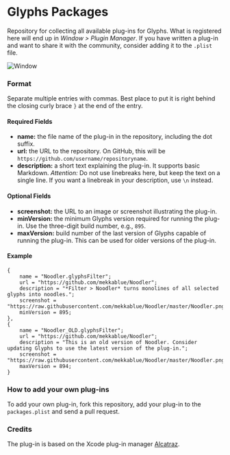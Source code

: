 # Glyphs Packages

Repository for collecting all available plug-ins for Glyphs. What is registered here will end up in *Window > Plugin Manager*. If you have written a plug-in and want to share it with the community, consider adding it to the `.plist` file.

![Window](https://github.com/schriftgestalt/glyphs-packages/blob/master/images/Screenshot.png?raw=true)

### Format

Separate multiple entries with commas. Best place to put it is right behind the closing curly brace `}` at the end of the entry.

#### Required Fields

- **name:** the file name of the plug-in in the repository, including the dot suffix.
- **url:** the URL to the repository. On GitHub, this will be `https://github.com/username/repositoryname`.
- **description:** a short text explaining the plug-in. It supports basic Markdown. *Attention:* Do not use linebreaks here, but keep the text on a single line. If you want a linebreak in your description, use `\n` instead.

#### Optional Fields

- **screenshot:** the URL to an image or screenshot illustrating the plug-in.
- **minVersion:** the minimum Glyphs version required for running the plug-in. Use the three-digit build number, e.g., `895`.
- **maxVersion:** build number of the last version of Glyphs capable of running the plug-in. This can be used for older versions of the plug-in.

#### Example

	{
		name = "Noodler.glyphsFilter";
		url = "https://github.com/mekkablue/Noodler";
		description = "*Filter > Noodler* turns monolines of all selected glyphs into noodles.";
		screenshot = "https://raw.githubusercontent.com/mekkablue/Noodler/master/Noodler.png";
		minVersion = 895;
	},
	{
		name = "Noodler_OLD.glyphsFilter";
		url = "https://github.com/mekkablue/Noodler";
		description = "This is an old version of Noodler. Consider updating Glyphs to use the latest version of the plug-in.";
		screenshot = "https://raw.githubusercontent.com/mekkablue/Noodler/master/Noodler.png";
		maxVersion = 894;
	}


### How to add your own plug-ins

To add your own plug-in, fork this repository, add your plug-in to the `packages.plist` and send a pull request.

### Credits

The plug-in is based on the Xcode plug-in manager [Alcatraz](http://alcatraz.io).